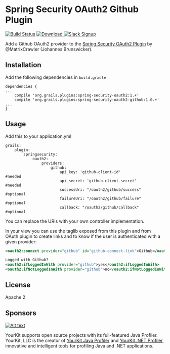 Spring Security OAuth2 Github Plugin
====================================

[![Build Status](https://travis-ci.org/rpalcolea/grails-spring-security-oauth2-github.svg?branch=master)](https://travis-ci.org/rpalcolea/grails-spring-security-oauth2-github)
[ ![Download](https://api.bintray.com/packages/rpalcolea/plugins/spring-security-oauth2-github/images/download.svg) ](https://bintray.com/rpalcolea/plugins/spring-security-oauth2-github/_latestVersion)
[![Slack Signup](http://slack-signup.grails.org/badge.svg)](http://slack-signup.grails.org)

Add a Github OAuth2 provider to the [Spring Security OAuth2 Plugin](https://github.com/MatrixCrawler/grails-spring-security-oauth2) by @MatrixCrawler (Johannes Brunswicker).

Installation
------------
Add the following dependencies in `build.gradle`
```
dependencies {
...
    compile 'org.grails.plugins:spring-security-oauth2:1.+'
    compile 'org.grails.plugins:spring-security-oauth2-github:1.0.+'
...
}
```

Usage
-----
Add this to your application.yml
```
grails:
    plugin:
        springsecurity:
            oauth2:
                providers:
                    github:
                        api_key: 'github-client-id'             #needed
                        api_secret: 'github-client-secret'      #needed
                        successUri: "/oauth2/github/success"    #optional
                        failureUri: "/oauth2/github/failure"    #optional
                        callback: "/oauth2/github/callback"     #optional
```

You can replace the URIs with your own controller implementation.

In your view you can use the taglib exposed from this plugin and from OAuth plugin to create links and to know if the user is authenticated with a given provider:
```xml
<oauth2:connect provider="github" id="github-connect-link">Github</oauth2:connect>

Logged with Github?
<oauth2:ifLoggedInWith provider="github">yes</oauth2:ifLoggedInWith>
<oauth2:ifNotLoggedInWith provider="github">no</oauth2:ifNotLoggedInWith>
```
License
-------
Apache 2

Sponsors
-------
[![Alt text](https://www.yourkit.com/images/yklogo.png "YourKit")](https://www.yourkit.com/.net/profiler/index.jsp)

YourKit supports open source projects with its full-featured Java Profiler.
YourKit, LLC is the creator of <a href="https://www.yourkit.com/java/profiler/index.jsp">YourKit Java Profiler</a>
and <a href="https://www.yourkit.com/.net/profiler/index.jsp">YourKit .NET Profiler</a>,
innovative and intelligent tools for profiling Java and .NET applications.
